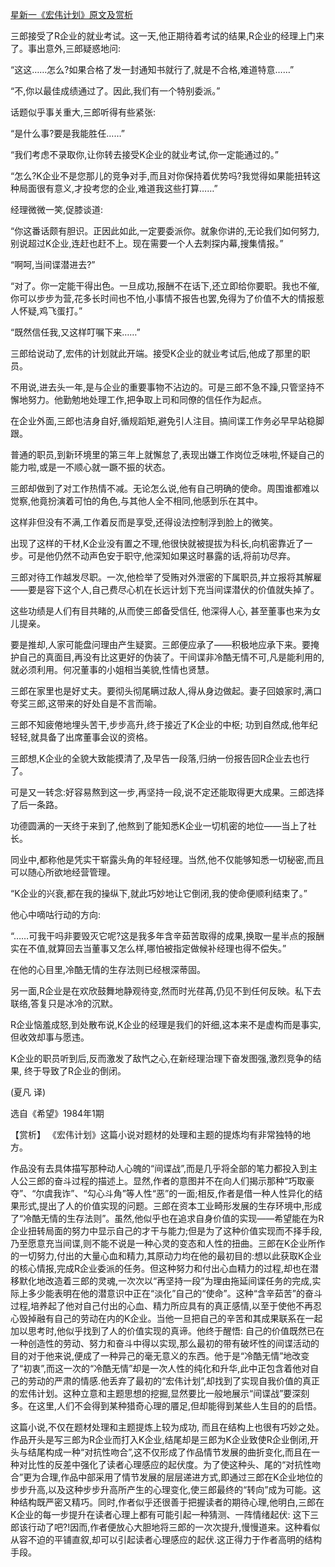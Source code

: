[星新一《宏伟计划》原文及赏析](https://www.vrrw.net/wx/15418.html)

三郎接受了R企业的就业考试。这一天,他正期待着考试的结果,R企业的经理上门来了。事出意外,三郎疑惑地问:

“这这……怎么?如果合格了发一封通知书就行了,就是不合格,难道特意……”

“不,你以最佳成绩通过了。因此,我们有一个特别委派。”

话题似乎事关重大,三郎听得有些紧张:

“是什么事?要是我能胜任……”

“我们考虑不录取你,让你转去接受K企业的就业考试,你一定能通过的。”

“怎么?K企业不是您那儿的竞争对手,而且对你保持着优势吗?我觉得如果能扭转这种局面很有意义,才投考您的企业,难道我这些打算……”

经理微微一笑,促膝谈道:

“你这番话颇有胆识。正因此如此,一定要委派你。就象你讲的,无论我们如何努力,别说超过K企业,连赶也赶不上。现在需要一个人去刺探内幕,搜集情报。”

“啊呵,当间谍潜进去?”

“对了。你一定能干得出色。一旦成功,报酬不在话下,还立即给你要职。我也不催,你可以步步为营,花多长时间也不怕,小事情不报告也罢,免得为了价值不大的情报惹人怀疑,鸡飞蛋打。”

“既然信任我,又这样叮嘱下来……”

三郎给说动了,宏伟的计划就此开端。接受K企业的就业考试后,他成了那里的职员。

不用说,进去头一年,是与企业的重要事物不沾边的。可是三郎不急不躁,只管坚持不懈地努力。他勤勉地处理工作,把争取上司和同僚的信任作为起点。

在企业外面,三郎也洁身自好,循规蹈矩,避免引人注目。搞间谍工作务必早早站稳脚跟。

普通的职员,到新环境里的第三年上就懈怠了,表现出嫌工作岗位乏味啦,怀疑自己的能力啦,或是一不顺心就一蹶不振的状态。

三郎却做到了对工作热情不减。无论怎么说,他有自己明确的使命。周围谁都难以觉察,他竟扮演着可怕的角色,与其他人全不相同,他感到乐在其中。

这样非但没有不满,工作着反而是享受,还得设法控制浮到脸上的微笑。

出现了这样的干材,K企业没有置之不理,他很快就被提拔为科长,向机密靠近了一步。可是他仍然不动声色安于职守,他深知如果这时暴露的话,将前功尽弃。

三郎对待工作越发尽职。一次,他检举了受贿对外泄密的下属职员,并立报将其解雇——要是容下这个人,自己费尽心机在长远计划下充当间谍潜伏的价值就失掉了。

这些功绩是人们有目共睹的,从而使三郎备受信任, 他深得人心, 甚至董事也来为女儿提亲。

要是推却,人家可能盘问理由产生疑窦。三郎便应承了——积极地应承下来。要掩护自己的真面目,再没有比这更好的伪装了。干间谍非冷酷无情不可,凡是能利用的,就必须利用。何况董事的小姐相当美貌,性情也贤慧。

三郎在家里也是好丈夫。要彻头彻尾瞒过敌人,得从身边做起。妻子回娘家时,满口夸奖三郎,这带来的好处自是不言而喻。

三郎不知疲倦地埋头苦干,步步高升,终于接近了K企业的中枢; 功到自然成,他年纪轻轻,就具备了出席董事会议的资格。

三郎想,K企业的全貌大致能摸清了,及早告一段落,归纳一份报告回R企业去也行了。

可是又一转念:好容易熬到这一步,再坚持一段,说不定还能取得更大成果。三郎选择了后一条路。

功德圆满的一天终于来到了,他熬到了能知悉K企业一切机密的地位——当上了社长。

同业中,都称他是凭实干崭露头角的年轻经理。当然,他不仅能够知悉一切秘密,而且可以随心所欲地经营管理。

“K企业的兴衰,都在我的操纵下,就此巧妙地让它倒闭,我的使命便顺利结束了。”

他心中嘀咕行动的方向:

“……可我干吗非要毁灭它呢?这是我多年含辛茹苦取得的成果,换取一星半点的报酬实在不值,就算回去当董事又怎么样,哪怕被指定做候补经理也得不偿失。”

在他的心目里,冷酷无情的生存法则已经根深蒂固。

另一面,R企业是在欢欣鼓舞地静观待变,然而时光荏苒,仍见不到任何反映。私下去联络,答复只是冰冷的沉默。

R企业恼羞成怒,到处散布说,K企业的经理是我们的奸细,这本来不是虚构而是事实,但收效却事与愿违。

K企业的职员听到后,反而激发了敌忾之心,在新经理治理下奋发图强,激烈竞争的结果, 终于导致了R企业的倒闭。

(夏凡 译)

选自《希望》1984年1期



【赏析】 《宏伟计划》这篇小说对题材的处理和主题的提炼均有非常独特的地方。

作品没有去具体描写那种动人心魄的“间谍战”,而是几乎将全部的笔力都投入到主人公三郎的奋斗过程的描述上。显然,作者的意图并不在向人们揭示那种“巧取豪夺”、“尔虞我诈”、“勾心斗角”等人性“恶”的一面;相反,作者是借一种人性异化的结果形式,提出了人的价值实现的问题。三郎在资本工业畸形发展的生存环境中,形成了“冷酷无情的生存法则”。虽然,他似乎也在追求自身价值的实现——希望能在为R企业扭转局面的努力中显示自己的才干与能力;但是为了这种价值实现而不择手段,乃至愿意充当间谍,则不能不说是一种心灵的变态和人性的扭曲。三郎在K企业所作的一切努力,付出的大量心血和精力,其原动力均在他的最初目的:想以此获取K企业的核心情报,完成R企业委派的任务。但这种努力和付出心血精力的过程,却也在潜移默化地改造着三郎的灵魂,一次次以“再坚持一段”为理由拖延间谍任务的完成,实际上多少能表明在他的潜意识中正在“淡化”自己的“使命”。这种“含辛茹苦”的奋斗过程,培养起了他对自己付出的心血、精力所应具有的真正感情,以至于使他不再忍心毁掉融有自己的劳动在内的K企业。当他一旦把自己的辛苦和其成果联系在一起加以思考时,他似乎找到了人的价值实现的真谛。他终于醒悟: 自己的价值既然已在一种创造性的劳动、努力和奋斗中得以实现,那么最初的带有破坏性的间谍活动的目的对于他来说,便成了一种异己的毫无意义的东西。他于是“冷酷无情”地改变了“初衷”,而这一次的“冷酷无情”却是一次人性的纯化和升华,此中正包含着他对自己的劳动的严肃的情感.他丢弃了最初的“宏伟计划”,却找到了实现自我价值的真正的宏伟计划。这种立意和主题思想的挖掘,显然要比一般地展示“间谍战”要深刻多。在这里,人们不会得到某种猎奇心理的餍足,但却能得到某些人生目的的启悟。

这篇小说,不仅在题材处理和主题提炼上较为成功, 而且在结构上也很有巧妙之处。作品开头是写三郎为R企业而打入K企业,结尾却是三郎为K企业致使R企业倒闭,开头与结尾构成一种“对抗性吻合”,这不仅形成了作品情节发展的曲折变化,而且在一种对比性的反差中强化了读者心理感应的起伏度。为了使这种头、尾的“对抗性吻合”更为合理,作品中部采用了情节发展的层层递进方式,即通过三郎在K企业地位的步步升高,以及这种步步升高所产生的心理变化,使三郎最终的“转向”成为可能。这种结构既严密又精巧。同时,作者似乎还很善于把握读者的期待心理,他明白,三郎在K企业的每一步提升在读者心理上都有可能引起一种猜测、一阵情绪起伏: 这下三郎该行动了吧?!因而,作者便放心大胆地将三郎的一次次提升,慢慢道来。这种看似从容不迫的平铺直叙,却可以引起读者心理感应的起伏.这正得力于作者高明的结构手段。

